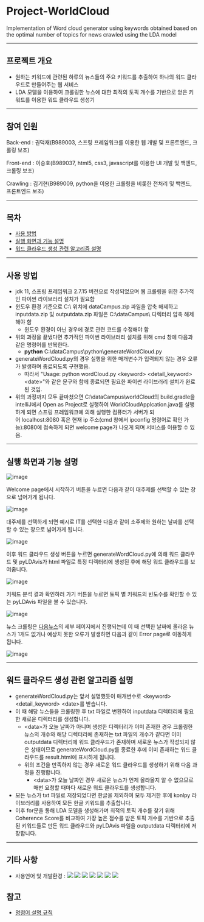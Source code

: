 # Project-WorldCloud
Implementation of Word cloud generator using keywords obtained based on the optimal number of topics for news crawled using the LDA model

---

## 프로젝트 개요

- 원하는 키워드에 관련된 하루의 뉴스들의 주요 키워드를 추출하여 하나의 워드 클라우드로 만들어주는 웹 서비스
- LDA 모델을 이용하여 크롤링한 뉴스에 대한 최적의 토픽 개수를 기반으로 얻은 키워드를 이용한 워드 클라우드 생성기

---

## 참여 인원

Back-end : 권덕재(B989003, 스프링 프레임워크를 이용한 웹 개발 및 프론트엔드, 크롤링 보조)

Front-end : 이승호(B989037, html5, css3, javascript를 이용한 UI 개발 및 백엔드, 크롤링 보조)

Crawling : 김기현(B989009, python을 이용한 크롤링을 비롯한 전처리 및 백엔드, 프론트엔드 보조)

---

## 목차

- [사용 방법](#사용-방법)
- [실행 화면과 기능 설명](#실행-화면과-기능-설명)
- [워드 클라우드 생성 관련 알고리즘 설명](#워드-클라우드-생성-관련-알고리즘-설명)

---

## 사용 방법

- jdk 11, 스프링 프레임워크 2.7.15 버전으로 작성되었으며 웹 크롤링을 위한 추가적인 파이썬 라이브러리 설치가 필요함
- 윈도우 환경 기준으로 C:\ 위치에 dataCampus.zip 파일을 압축 해제하고 inputdata.zip 및 outputdata.zip 파일은 C:\dataCampus\ 디렉터리 압축 해제해야 함
  - 윈도우 환경이 아닌 경우에 경로 관련 코드를 수정해야 함
- 위의 과정을 끝냈다면 추가적인 파이썬 라이브러리 설치를 위해 cmd 창에 다음과 같은 명령어를 반복한다.
  - **python** C:\\dataCampus\\python\\generateWordCloud.py
- generateWordCloud.py의 경우 실행을 위한 매개변수가 입력되지 않는 경우 오류가 발생하며 종료되도록 구현했음.
  - 따라서 "Usage: python wordCloud.py \<keyword> \<detail_keyword> \<date>"와 같은 문구와 함께 종료되면 필요한 파이썬 라이브러리 설치가 완료된 것임.
- 위의 과정까지 모두 끝마쳤으면 C:\dataCampus\worldCloud의 build.gradle을 intelliJ에서 Open as Project로 실행하여 WorldCloudApplcation.java를 실행하게 되면 스프링 프레임워크에 의해 실행한 컴퓨터가 서버가 되어 localhost:8080
혹은 현재 ip 주소(cmd 창에서 ipconfig 명령어로 확인 가능):8080에 접속하게 되면 welcome page가 나오게 되며 서비스를 이용할 수 있음.

---

## 실행 화면과 기능 설명

![image](https://github.com/juintination/Project-WorldCloud/assets/89019601/60f95cf0-cd35-44ec-9b59-93a8bb153c85)

Welcome page에서 시작하기 버튼을 누르면 다음과 같이 대주제를 선택할 수 있는 창으로 넘어가게 됩니다.

![image](https://github.com/juintination/Project-WorldCloud/assets/89019601/b47bfb5e-294b-4c18-bd21-0171b1f1d466)

대주제를 선택하게 되면 예시로 IT를 선택한 다음과 같이 소주제와 원하는 날짜를 선택할 수 있는 창으로 넘어가게 됩니다.

![image](https://github.com/juintination/Project-WorldCloud/assets/89019601/0933525f-556b-4091-81f9-6cf69835a1e9)

이후 워드 클라우드 생성 버튼을 누르면 generateWordCloud.py에 의해 워드 클라우드 및 pyLDAvis가 html 파일로 특정 디렉터리에 생성된 후에 해당 워드 클라우드를 보여줍니다.

![image](https://github.com/juintination/Project-WorldCloud/assets/89019601/75f92815-bbf6-4ce9-8e49-804286243710)

키워드 분석 결과 확인하러 가기 버튼을 누르면 토픽 별 키워드의 빈도수를 확인할 수 있는 pyLDAvis 파일을 볼 수 있습니다.

![image](https://github.com/juintination/Project-WorldCloud/assets/89019601/9f71817a-57f0-49ba-b8e8-280bee90594b)

뉴스 크롤링은 [다음뉴스](https://news.daum.net/breakingnews)의 세부 페이지에서 진행되는데 이 때 선택한 날짜에 올라온 뉴스가 1개도 없거나 예상치 못한 오류가 발생하면 다음과 같이 Error page로 이동하게 됩니다.

![image](https://github.com/juintination/Project-WorldCloud/assets/89019601/36e73ae5-af73-464e-9319-afd797230977)

---

## 워드 클라우드 생성 관련 알고리즘 설명

- generateWordCloud.py는 앞서 설명했듯이 매개변수로 \<keyword> \<detail_keyword> \<date>를 받습니다.
- 이 때 해당 뉴스들을 크롤링한 후 txt 파일로 변환하여 inputdata 디렉터리에 필요한 새로운 디렉터리를 생성합니다.
  - \<data>가 오늘 날짜가 아니며 생성한 디렉터리가 이미 존재한 경우 크롤링한 뉴스의 개수와 해당 디렉터리에 존재하는 txt 파일의 개수가 같다면 이미 outputdata 디렉터리에 워드 클라우드가 존재하며 새로운 뉴스가 작성되지 않은 상태이므로 generateWordCloud.py를 종료한 후에 이미 존재하는 워드 클라우드를 result.html에 표시하게 됩니다.
  - 위의 조건을 만족하지 않는 경우 새로운 워드 클라우드를 생성하기 위해 다음 과정을 진행합니다.
    - \<data>가 오늘 날짜인 경우 새로운 뉴스가 언제 올라올지 알 수 없으므로 매번 요청할 때마다 새로운 워드 클라우드를 생성합니다.
- 모든 뉴스가 txt 파일로 저장되었다면 한글을 제외하여 모두 제거한 후에 konlpy 라이브러리를 사용하여 모든 한글 키워드를 추출합니다.
- 이후 for문을 통해 LDA 모델을 생성해가며 최적의 토픽 개수를 찾기 위해 Coherence Score를 비교하여 가장 높은 점수를 받은 토픽 개수를 기반으로 추출된 키워드들로 만든 워드 클라우드와 pyLDAvis 파일을 outputdata 디렉터리에 저장합니다.

---

## 기타 사항

- 사용언어 및 개발환경 : <img src="https://img.shields.io/badge/IntelliJ IDEA-000000?style=for-the-badge&logo=IntelliJ IDEA&logoColor=white"> <img src="https://img.shields.io/badge/spring-6DB33F?style=for-the-badge&logo=spring&logoColor=white"> <img src="https://img.shields.io/badge/java-007396?style=for-the-badge&logo=OpenJDK&logoColor=white"> <img src="https://img.shields.io/badge/python-3776AB?style=for-the-badge&logo=python&logoColor=white"> <img src ="https://img.shields.io/badge/HTML5-E34F26.svg?&style=for-the-badge&logo=HTML5&logoColor=white"/> <img src ="https://img.shields.io/badge/CSS3-1572B6.svg?&style=for-the-badge&logo=CSS3&logoColor=white"/> <img src ="https://img.shields.io/badge/JavaScriipt-F7DF1E.svg?&style=for-the-badge&logo=JavaScript&logoColor=black"/>


## 참고

- [명령어 설명 규칙](https://technet.tmaxsoft.com/upload/download/online/jeus/pver-20170202-000001/reference-book/jeusadmin-conventions.html)
